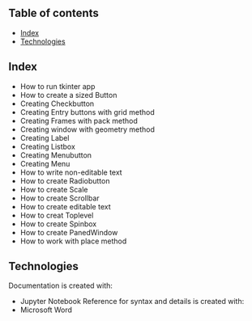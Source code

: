 ## Table of contents
* [Index](#index)
* [Technologies](#technologies)

## Index
* How to run tkinter app
* How to create a sized Button
* Creating Checkbutton
* Creating Entry buttons with grid method
* Creating Frames with pack method
* Creating window with geometry method
* Creating Label
* Creating Listbox
* Creating Menubutton
* Creating Menu
* How to write non-editable text
* How to create Radiobutton
* How to create Scale
* How to create Scrollbar
* How to create editable text
* How to creat Toplevel
* How to create Spinbox
* How to create PanedWindow
* How to work with place method

## Technologies
Documentation is created with:
* Jupyter Notebook
Reference for syntax and details is created with:
* Microsoft Word
